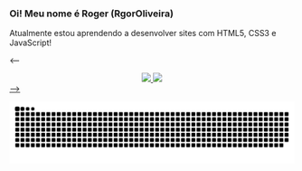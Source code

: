 ### Oi! Meu nome é Roger (RgorOliveira) 

Atualmente estou aprendendo a desenvolver sites com HTML5, CSS3 e JavaScript!

<--
<div align="center">
  <a href="https://github.com/rgoroliveira">
  <img height="160em" src="https://github-readme-stats.vercel.app/api?username=rgoroliveira&show_icons=true&theme=dracula&include_all_commits=true&count_private=true"/>
  <img height="160em" src="https://github-readme-stats.vercel.app/api/top-langs/?username=rgoroliveira&layout=compact&langs_count=7&theme=dracula"/>
</div>
-->
  
![Snake animation](https://github.com/RgorOliveira/RgorOliveira/blob/output/github-contribution-grid-snake.svg)
